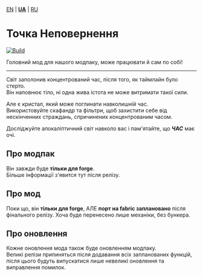 [EN](/README.md) | **[UA](/README_UA.md)** | [RU](/README_RU.md)

# Точка Неповернення
[![Build](https://github.com/4SV-Studio/The-Point-Of-No-Return/actions/workflows/gradle.yml/badge.svg)](https://github.com/4SV-Studio/The-Point-Of-No-Return/actions/workflows/gradle.yml)

Головний мод для нашого модпаку, може працювати й сам по собі!

---

Світ заполонив концентрований час, після того, як таймлайн було стерто.\
Він наповнює тіло, ні одна жива істота не може витримати такої сили.

Але є кристал, який може поглинати навколишній час.\
Використовуйте скафандр та фільтри, щоб захистити себе від нескінченних страждань, спричинених концентрованим часом.

Досліджуйте апокаліптичний світ навколо вас і пам'ятайте, що _**ЧАС**_ має очі.

## Про модпак
Він завжди буде **тільки для forge**.\
Більше інформації з'явится тут після релізу.

## Про мод
Поки що, він **тільки для forge**, АЛЕ **порт на fabric заплановано** після фінального релізу. Хоча буде перенесено лише механіки, без бункера.

## Про оновлення
Кожне оновлення мода також буде оновленням модпаку.\
Великі релізи припиняться після додавання всіх запланованих функцій, після цього будуть випускатися лише невеликі оновлення та виправлення помилок.